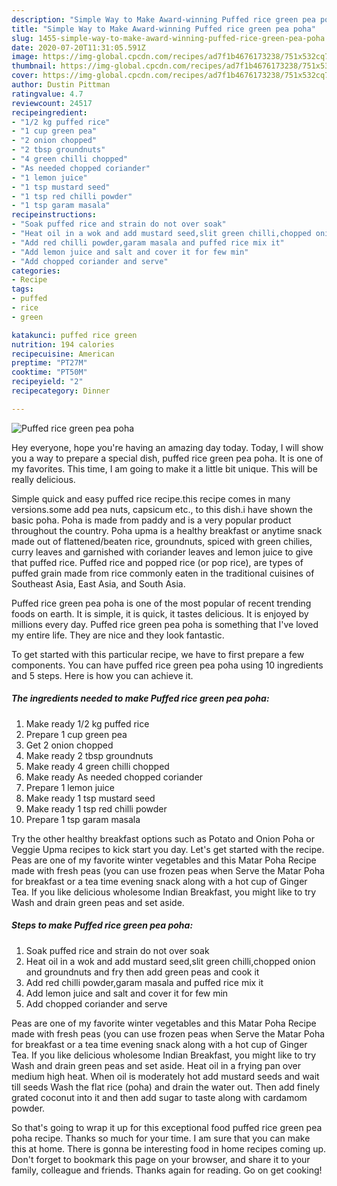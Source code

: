 ```yaml
---
description: "Simple Way to Make Award-winning Puffed rice green pea poha"
title: "Simple Way to Make Award-winning Puffed rice green pea poha"
slug: 1455-simple-way-to-make-award-winning-puffed-rice-green-pea-poha
date: 2020-07-20T11:31:05.591Z
image: https://img-global.cpcdn.com/recipes/ad7f1b4676173238/751x532cq70/puffed-rice-green-pea-poha-recipe-main-photo.jpg
thumbnail: https://img-global.cpcdn.com/recipes/ad7f1b4676173238/751x532cq70/puffed-rice-green-pea-poha-recipe-main-photo.jpg
cover: https://img-global.cpcdn.com/recipes/ad7f1b4676173238/751x532cq70/puffed-rice-green-pea-poha-recipe-main-photo.jpg
author: Dustin Pittman
ratingvalue: 4.7
reviewcount: 24517
recipeingredient:
- "1/2 kg puffed rice"
- "1 cup green pea"
- "2 onion chopped"
- "2 tbsp groundnuts"
- "4 green chilli chopped"
- "As needed chopped coriander"
- "1 lemon juice"
- "1 tsp mustard seed"
- "1 tsp red chilli powder"
- "1 tsp garam masala"
recipeinstructions:
- "Soak puffed rice and strain do not over soak"
- "Heat oil in a wok and add mustard seed,slit green chilli,chopped onion and groundnuts and fry then add green peas and cook it"
- "Add red chilli powder,garam masala and puffed rice mix it"
- "Add lemon juice and salt and cover it for few min"
- "Add chopped coriander and serve"
categories:
- Recipe
tags:
- puffed
- rice
- green

katakunci: puffed rice green 
nutrition: 194 calories
recipecuisine: American
preptime: "PT27M"
cooktime: "PT50M"
recipeyield: "2"
recipecategory: Dinner

---
```



![Puffed rice green pea poha](https://img-global.cpcdn.com/recipes/ad7f1b4676173238/751x532cq70/puffed-rice-green-pea-poha-recipe-main-photo.jpg)

Hey everyone, hope you're having an amazing day today. Today, I will show you a way to prepare a special dish, puffed rice green pea poha. It is one of my favorites. This time, I am going to make it a little bit unique. This will be really delicious.

Simple quick and easy puffed rice recipe.this recipe comes in many versions.some add pea nuts, capsicum etc., to this dish.i have shown the basic poha. Poha is made from paddy and is a very popular product throughout the country. Poha upma is a healthy breakfast or anytime snack made out of flattened/beaten rice, groundnuts, spiced with green chilies, curry leaves and garnished with coriander leaves and lemon juice to give that puffed rice. Puffed rice and popped rice (or pop rice), are types of puffed grain made from rice commonly eaten in the traditional cuisines of Southeast Asia, East Asia, and South Asia.

Puffed rice green pea poha is one of the most popular of recent trending foods on earth. It is simple, it is quick, it tastes delicious. It is enjoyed by millions every day. Puffed rice green pea poha is something that I've loved my entire life. They are nice and they look fantastic.


To get started with this particular recipe, we have to first prepare a few components. You can have puffed rice green pea poha using 10 ingredients and 5 steps. Here is how you can achieve it.

<!--inarticleads1-->

##### The ingredients needed to make Puffed rice green pea poha:

1. Make ready 1/2 kg puffed rice
1. Prepare 1 cup green pea
1. Get 2 onion chopped
1. Make ready 2 tbsp groundnuts
1. Make ready 4 green chilli chopped
1. Make ready As needed chopped coriander
1. Prepare 1 lemon juice
1. Make ready 1 tsp mustard seed
1. Make ready 1 tsp red chilli powder
1. Prepare 1 tsp garam masala


Try the other healthy breakfast options such as Potato and Onion Poha or Veggie Upma recipes to kick start you day. Let&#39;s get started with the recipe. Peas are one of my favorite winter vegetables and this Matar Poha Recipe made with fresh peas (you can use frozen peas when Serve the Matar Poha for breakfast or a tea time evening snack along with a hot cup of Ginger Tea. If you like delicious wholesome Indian Breakfast, you might like to try Wash and drain green peas and set aside. 

<!--inarticleads2-->

##### Steps to make Puffed rice green pea poha:

1. Soak puffed rice and strain do not over soak
1. Heat oil in a wok and add mustard seed,slit green chilli,chopped onion and groundnuts and fry then add green peas and cook it
1. Add red chilli powder,garam masala and puffed rice mix it
1. Add lemon juice and salt and cover it for few min
1. Add chopped coriander and serve


Peas are one of my favorite winter vegetables and this Matar Poha Recipe made with fresh peas (you can use frozen peas when Serve the Matar Poha for breakfast or a tea time evening snack along with a hot cup of Ginger Tea. If you like delicious wholesome Indian Breakfast, you might like to try Wash and drain green peas and set aside. Heat oil in a frying pan over medium high heat. When oil is moderately hot add mustard seeds and wait till seeds Wash the flat rice (poha) and drain the water out. Then add finely grated coconut into it and then add sugar to taste along with cardamom powder. 

So that's going to wrap it up for this exceptional food puffed rice green pea poha recipe. Thanks so much for your time. I am sure that you can make this at home. There is gonna be interesting food in home recipes coming up. Don't forget to bookmark this page on your browser, and share it to your family, colleague and friends. Thanks again for reading. Go on get cooking!
